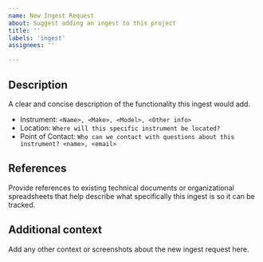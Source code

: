```yaml
---
name: New Ingest Request
about: Suggest adding an ingest to this project
title: ''
labels: 'ingest'
assignees: ''

---
```


## Description
A clear and concise description of the functionality this ingest would add.

- Instrument: `<Name>, <Make>, <Model>, <Other info>`
- Location: `Where will this specific instrument be located?`
- Point of Contact: `Who can we contact with questions about this instrument? <name>, <email>`


## References
Provide references to existing technical documents or organizational spreadsheets that
help describe what specifically this ingest is so it can be tracked.


## Additional context
Add any other context or screenshots about the new ingest request here.
